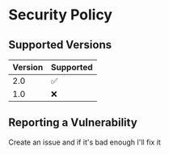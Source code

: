 # Security Policy

## Supported Versions

| Version | Supported          |
| ------- | ------------------ |
| 2.0     | :white_check_mark: |
| 1.0     | :x:

## Reporting a Vulnerability

Create an issue and if it's bad enough I'll fix it
